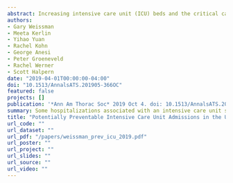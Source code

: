 ```yaml
---
abstract: Increasing intensive care unit (ICU) beds and the critical care workforce are often advocated to address an aging and increasingly medically complex population. However, reducing potentially preventable ICU stays may be an alternative to ensure adequate capacity. To determine the proportions of ICU admissions meeting two definitions of being potentially preventable using nationally representative United States (US) claims databases. We analyzed claims from 2006 to 2015 from all Medicare Fee-for-Service (FFS) beneficiaries and from a large national payer offering a private plan (PI) and a Medicare Advantage (MA) plan. Potentially preventable hospitalizations were identified using existing definitions for ambulatory care sensitive conditions (ACSC) and life-limiting malignancies (LLM). We analyzed 420,369,434 person-years of insurance coverage during which there were 99,793,416 acute inpatient hospitalizations, of which 16,646,977 (16.7%) were associated with an ICU admission. Of these, the proportions with an ACSC were 12.9%, 12.7%, and 15.8%, and with a LLM were 5.2%, 5.4%, and 6.4%, among those with PI, MA, and FFS, respectively. Over 10 years, the absolute percentages of ACSC-associated ICU stays declined (PI -1.1%, MA -6.4%, FFS -6.4%; all P<0.001 for all trends). Smaller changes were noted among LLM-associated ICU stays, declining in the MA cohort (-0.8%) and increasing in the FFS (+0.3%) and PI (+0.2%) populations (P<0.001 for all trends). An appreciable proportion of US ICU admissions may be preventable with community-based interventions. Investment in the outpatient infrastructure required to prevent these ICU admissions should be considered as a complementary, if not alternative, strategy to expanding ICU capacity to meet future demand.
authors:
- Gary Weissman
- Meeta Kerlin
- Yihao Yuan
- Rachel Kohn
- George Anesi
- Peter Groeneveld
- Rachel Werner
- Scott Halpern
date: "2019-04-01T00:00:00-04:00"
doi: "10.1513/AnnalsATS.201905-366OC"
featured: false
projects: []
publication: '*Ann Am Thorac Soc* 2019 Oct 4. doi: 10.1513/AnnalsATS.201905-366OC'
summary: Some hospitalizations associated with an intensive care unit stay may be preventable with early and appropriate outpatient care. Expansion of primary and palliative care services in the community should be considered a complementary, if not alternative, to expanding the critical care service delivery infrastructure in the United States.
title: "Potentially Preventable Intensive Care Unit Admissions in the United States, 2006 - 2015."
url_code: ""
url_dataset: ""
url_pdf: "/papers/weissman_prev_icu_2019.pdf"
url_poster: ""
url_project: ""
url_slides: ""
url_source: ""
url_video: ""
---
```


<!---
{{% alert note %}}
Supplementary notes can be added here, including [code and math](https://sourcethemes.com/academic/docs/writing-markdown-latex/).
{{% /alert %}}
-->
